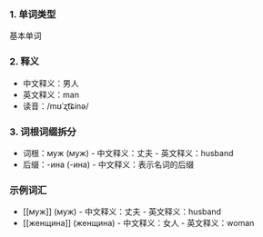 ### 1. 单词类型
基本单词

### 2. 释义
- 中文释义：男人
- 英文释义：man
- 读音：/mʊˈʐt͡ɕinə/

### 3. 词根词缀拆分
- 词根：муж (муж) - 中文释义：丈夫 - 英文释义：husband
- 后缀：-ина (-ина) - 中文释义：表示名词的后缀

### 示例词汇
- [[муж]] (муж) - 中文释义：丈夫 - 英文释义：husband
- [[женщина]] (женщина) - 中文释义：女人 - 英文释义：woman